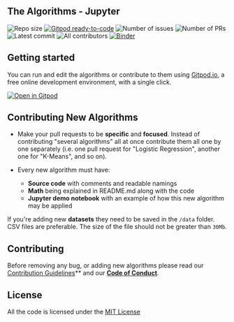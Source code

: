 ## The Algorithms - Jupyter

![Repo size](https://img.shields.io/github/repo-size/TheAlgorithms/Jupyter)
[![Gitpod ready-to-code](https://img.shields.io/badge/Gitpod-ready--to--code-blue?logo=gitpod)](https://gitpod.io/#https://github.com/TheAlgorithms/Jupyter)
![Number of issues](https://img.shields.io/github/issues/TheAlgorithms/Jupyter?color=green)
![Number of PRs](https://img.shields.io/github/issues-pr/TheAlgorithms/Jupyter?color=green)<br>
![Latest commit](https://img.shields.io/github/last-commit/TheAlgorithms/Jupyter)
![All contributors](https://img.shields.io/github/contributors/TheAlgorithms/Jupyter)
[![Binder](https://mybinder.org/badge_logo.svg)](https://mybinder.org/v2/gh/TheAlgorithms/Jupyter/master)

## Getting started

You can run and edit the algorithms or contribute to them using [Gitpod.io](https://www.gitpod.io/), a free online development environment, with a single click.

[![Open in Gitpod](https://gitpod.io/button/open-in-gitpod.svg)](http://gitpod.io/#https://github.com/TheAlgorithms/Jupyter)

## Contributing New Algorithms
	
* Make your pull requests to be **specific** and **focused**. Instead of contributing "several algorithms" all at once contribute them all one by one separately (i.e. one pull request for "Logistic Regression", another one for "K-Means", and so on).

* Every new algorithm must have:
	* **Source code** with comments and readable namings
	* **Math** being explained in README.md along with the code
	* **Jupyter demo notebook** with an example of how this new algorithm may be applied

If you're adding new **datasets** they need to be saved in the `/data` folder. CSV files are preferable. The size of the file should not be greater than `30Mb`.

## Contributing

Before removing any bug, or adding new algorithms please read our [Contribution Guidelines](Contributing.md)** and our **[Code of Conduct](CODE_OF_CONDUCT.md)**.

## License

All the code is licensed under the [MIT License](LICENSE.md) 
